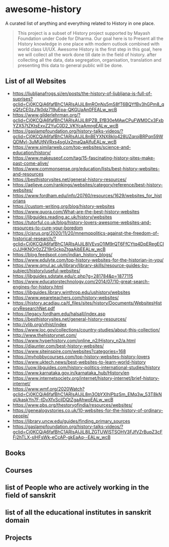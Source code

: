 # awesome-history
A curated list of anything and everything related to History in one place.

> This project is a subset of History project supported by Mayash Foundation under Code for Dharma. 
> Our goal here is to Present all the History knowledge in one place with modern outlook combined with world class UI/UX.
> Awesome History is the first step in this goal, here we will collect all the work done till date in the field of history.
> after collecting all the data, data segregation, organisation, translation and presenting this data to general public will be done.


## List of all Websites

- https://ljubljanafrogs.si/en/posts/the-history-of-ljubljana-is-full-of-suprises?gclid=Cj0KCQiA6fafBhC1ARIsAIJjL8mROnNs5mS8fT6BQYfBv3hGPm8_qsQfzCE0zJ1k0dz719uEpa-QKGUaAn0FEALw_wcB
- https://www.gilderlehrman.org/?gclid=Cj0KCQiA6fafBhC1ARIsAIJjL8lPZB_EfB30eMAwCPuFWM0Cx3FxbYZX57tZKtsExvZ2YuC0D2_VKYcaAmngEALw_wcB
- https://gaslampfoundation.org/history-talks-videos/?gclid=Cj0KCQiA6fafBhC1ARIsAIJjL8nBEYXNX8kIo428UZqrojBRPqn59WQDMvl-3uMUtNVRxs4sgUx2maQaAlfuEALw_wcB
- https://www.similarweb.com/top-websites/science-and-education/history/
- https://www.makeuseof.com/tag/15-fascinating-history-sites-make-past-come-alive/
- https://www.commonsense.org/education/lists/best-history-websites-and-resources
- https://besthistorysites.net/general-history-resources/
- https://aelieve.com/rankings/websites/category/reference/best-history-websites/
- https://www.fordham.edu/info/20760/resources/1629/websites_for_historians
- https://custom-writing.org/blog/history-websites
- https://www.quora.com/What-are-the-best-history-websites
- https://libguides.reading.ac.uk/history/websites
- https://tutorful.co.uk/blog/history-lovers-awesome-websites-and-resources-to-cure-your-boredom
- https://cisrus.org/2020/11/20/mnemopolitics-against-the-freedom-of-historical-research/?gclid=Cj0KCQiA6fafBhC1ARIsAIJjL8lVEvsO1IM9rQT6FfCYtq4DpERegECIciJJHKNOr0zZZ19rGckpZtgaAjbEEALw_wcB
- https://blog.feedspot.com/indian_history_blogs/
- https://www.edulyte.com/top-history-websites-for-the-historian-in-you/
- https://www.qmul.ac.uk/library/library-skills/resource-guides-by-subject/history/useful-websites/
- https://libguides.sdstate.edu/c.php?g=281784&p=1877115
- https://www.educatorstechnology.com/2014/07/10-great-search-engines-for-history.html
- https://libguides.library.winthrop.edu/ushistory/websites
- https://www.weareteachers.com/history-websites/
- https://history.acadiau.ca/tl_files/sites/history/Documents/WebsitesHistoryResearchNet.pdf
- https://legacy.fordham.edu/halsall/index.asp
- https://besthistorysites.net/general-history-resources/
- http://vlib.org/vlhist/index
- https://www.loc.gov/collections/country-studies/about-this-collection/
- http://www.thehistorynet.com/
- https://www.hyperhistory.com/online_n2/History_n2/a.html
- https://djaunter.com/best-history-websites/
- https://www.siteinspire.com/websites?categories=168
- https://myhobbycourses.com/top-history-websites-history-lovers
- https://www.uktech.news/best-websites-to-learn-world-history
- https://uow.libguides.com/history-politics-international-studies/history
- https://www.karnataka.gov.in/karnataka_hub/History/en
- https://www.internetsociety.org/internet/history-internet/brief-history-internet/
- https://www.wmf.org/2020Watch?gclid=Cj0KCQiA6fafBhC1ARIsAIJjL8m3ObYXlhlPbzSm_EMq3w_53T8kNqUkaskYn7F-tDvXfxScilDQtZgaAhwoEALw_wcB
- https://www.pbs.org/thestoryofindia/resources/websites/
- https://genealogystories.co.uk/10-websites-for-the-history-of-ordinary-people/
- https://library.uncw.edu/guides/finding_primary_sources
- https://gaslampfoundation.org/history-talks-videos/?gclid=Cj0KCQiA6fafBhC1ARIsAIJjL8lLZGTUWlSTSOHV3FJfVZrBupZ3cFFj2hTLX-slHFsWk-eCcAP-gkEaAq--EALw_wcB

## Books


## Courses


## list of People who are actively working in the field of sanskrit



## list of all the educational institutes in sanskrit domain



## Projects

